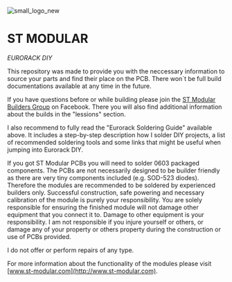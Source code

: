 ![small_logo_new](https://user-images.githubusercontent.com/34412229/41201244-60ad7274-6cb4-11e8-85d3-9a263471b193.jpg)
# ST MODULAR
_EURORACK DIY_

This repository was made to provide you with the neccessary information to source your parts and find their place on the PCB. There won´t be full build documentations available at any time in the future. 

If you have questions before or while building please join the [ST Modular Builders Group](https://www.facebook.com/groups/stmodular/) on Facebook. There you will also find additional information about the builds in the "lessions" section.

I also recommend to fully read the "Eurorack Soldering Guide" available above. It includes a step-by-step description how I solder DIY projects, a list of recommended soldering tools and some links that might be useful when jumping into Eurorack DIY.

If you got ST Modular PCBs you will need to solder 0603 packaged components. The PCBs are not necessarily designed to be builder friendly as there are very tiny components included (e.g. SOD-523 diodes). Therefore the modules are recommended to be soldered by experienced builders only. Successful construction, safe powering and necessary calibration of the module is purely your responsibility. You are solely responsible for ensuring the finished module will not damage other equipment that you connect it to. Damage to other equipment is your responsibility. I am not responsible if you injure yourself or others, or damage any of your property or others property during the construction or use of PCBs provided.

I do not offer or perform repairs of any type.

For more information about the functionality of the modules please visit [www.st-modular.com](http://www.st-modular.com).
